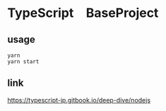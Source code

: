 # TypeScript　BaseProject

## usage
```
yarn
yarn start
```

## link
https://typescript-jp.gitbook.io/deep-dive/nodejs